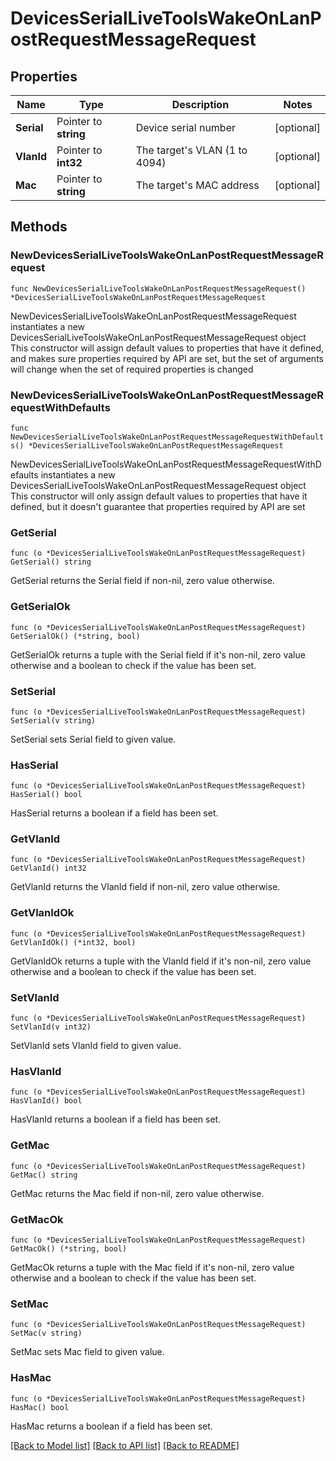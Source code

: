 # DevicesSerialLiveToolsWakeOnLanPostRequestMessageRequest

## Properties

Name | Type | Description | Notes
------------ | ------------- | ------------- | -------------
**Serial** | Pointer to **string** | Device serial number | [optional] 
**VlanId** | Pointer to **int32** | The target&#39;s VLAN (1 to 4094) | [optional] 
**Mac** | Pointer to **string** | The target&#39;s MAC address | [optional] 

## Methods

### NewDevicesSerialLiveToolsWakeOnLanPostRequestMessageRequest

`func NewDevicesSerialLiveToolsWakeOnLanPostRequestMessageRequest() *DevicesSerialLiveToolsWakeOnLanPostRequestMessageRequest`

NewDevicesSerialLiveToolsWakeOnLanPostRequestMessageRequest instantiates a new DevicesSerialLiveToolsWakeOnLanPostRequestMessageRequest object
This constructor will assign default values to properties that have it defined,
and makes sure properties required by API are set, but the set of arguments
will change when the set of required properties is changed

### NewDevicesSerialLiveToolsWakeOnLanPostRequestMessageRequestWithDefaults

`func NewDevicesSerialLiveToolsWakeOnLanPostRequestMessageRequestWithDefaults() *DevicesSerialLiveToolsWakeOnLanPostRequestMessageRequest`

NewDevicesSerialLiveToolsWakeOnLanPostRequestMessageRequestWithDefaults instantiates a new DevicesSerialLiveToolsWakeOnLanPostRequestMessageRequest object
This constructor will only assign default values to properties that have it defined,
but it doesn't guarantee that properties required by API are set

### GetSerial

`func (o *DevicesSerialLiveToolsWakeOnLanPostRequestMessageRequest) GetSerial() string`

GetSerial returns the Serial field if non-nil, zero value otherwise.

### GetSerialOk

`func (o *DevicesSerialLiveToolsWakeOnLanPostRequestMessageRequest) GetSerialOk() (*string, bool)`

GetSerialOk returns a tuple with the Serial field if it's non-nil, zero value otherwise
and a boolean to check if the value has been set.

### SetSerial

`func (o *DevicesSerialLiveToolsWakeOnLanPostRequestMessageRequest) SetSerial(v string)`

SetSerial sets Serial field to given value.

### HasSerial

`func (o *DevicesSerialLiveToolsWakeOnLanPostRequestMessageRequest) HasSerial() bool`

HasSerial returns a boolean if a field has been set.

### GetVlanId

`func (o *DevicesSerialLiveToolsWakeOnLanPostRequestMessageRequest) GetVlanId() int32`

GetVlanId returns the VlanId field if non-nil, zero value otherwise.

### GetVlanIdOk

`func (o *DevicesSerialLiveToolsWakeOnLanPostRequestMessageRequest) GetVlanIdOk() (*int32, bool)`

GetVlanIdOk returns a tuple with the VlanId field if it's non-nil, zero value otherwise
and a boolean to check if the value has been set.

### SetVlanId

`func (o *DevicesSerialLiveToolsWakeOnLanPostRequestMessageRequest) SetVlanId(v int32)`

SetVlanId sets VlanId field to given value.

### HasVlanId

`func (o *DevicesSerialLiveToolsWakeOnLanPostRequestMessageRequest) HasVlanId() bool`

HasVlanId returns a boolean if a field has been set.

### GetMac

`func (o *DevicesSerialLiveToolsWakeOnLanPostRequestMessageRequest) GetMac() string`

GetMac returns the Mac field if non-nil, zero value otherwise.

### GetMacOk

`func (o *DevicesSerialLiveToolsWakeOnLanPostRequestMessageRequest) GetMacOk() (*string, bool)`

GetMacOk returns a tuple with the Mac field if it's non-nil, zero value otherwise
and a boolean to check if the value has been set.

### SetMac

`func (o *DevicesSerialLiveToolsWakeOnLanPostRequestMessageRequest) SetMac(v string)`

SetMac sets Mac field to given value.

### HasMac

`func (o *DevicesSerialLiveToolsWakeOnLanPostRequestMessageRequest) HasMac() bool`

HasMac returns a boolean if a field has been set.


[[Back to Model list]](../README.md#documentation-for-models) [[Back to API list]](../README.md#documentation-for-api-endpoints) [[Back to README]](../README.md)


